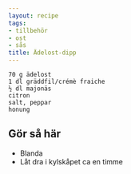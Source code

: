 ```yaml
---
layout: recipe
tags:
- tillbehör
- ost
- sås
title: Ädelost-dipp
---
```




```
70 g ädelost
1 dl gräddfil/crémè fraiche
½ dl majonäs
citron
salt, peppar
honung
```

## Gör så här
* Blanda
* Låt dra i kylskåpet ca en timme
